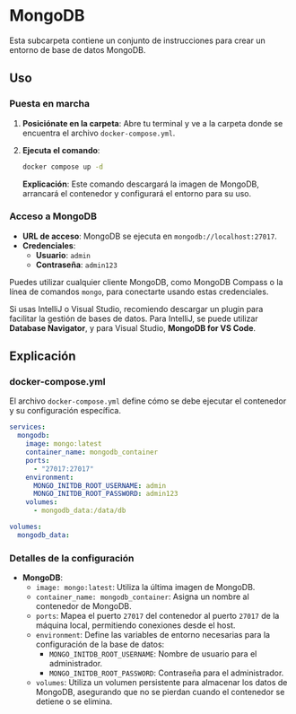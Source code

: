 # MongoDB

Esta subcarpeta contiene un conjunto de instrucciones para crear un entorno de base de datos MongoDB.

## Uso

### Puesta en marcha

1. **Posiciónate en la carpeta**: Abre tu terminal y ve a la carpeta donde se encuentra el archivo `docker-compose.yml`.

2. **Ejecuta el comando**:

   ```bash
   docker compose up -d
   ```

   **Explicación**: Este comando descargará la imagen de MongoDB, arrancará el contenedor y configurará el entorno para su uso.

### Acceso a MongoDB

- **URL de acceso**: MongoDB se ejecuta en `mongodb://localhost:27017`.
- **Credenciales**:
  - **Usuario**: `admin`
  - **Contraseña**: `admin123`
  
Puedes utilizar cualquier cliente MongoDB, como MongoDB Compass o la línea de comandos `mongo`, para conectarte usando estas credenciales.

Si usas IntelliJ o Visual Studio, recomiendo descargar un plugin para facilitar la gestión de bases de datos. Para IntelliJ, se puede utilizar **Database Navigator**, y para Visual Studio, **MongoDB for VS Code**.

## Explicación

### docker-compose.yml

El archivo `docker-compose.yml` define cómo se debe ejecutar el contenedor y su configuración específica.

```yaml
services:
  mongodb:
    image: mongo:latest
    container_name: mongodb_container
    ports:
      - "27017:27017"
    environment:
      MONGO_INITDB_ROOT_USERNAME: admin
      MONGO_INITDB_ROOT_PASSWORD: admin123
    volumes:
      - mongodb_data:/data/db

volumes:
  mongodb_data:
```

### Detalles de la configuración

- **MongoDB**:
  - `image: mongo:latest`: Utiliza la última imagen de MongoDB.
  - `container_name: mongodb_container`: Asigna un nombre al contenedor de MongoDB.
  - `ports`: Mapea el puerto `27017` del contenedor al puerto `27017` de la máquina local, permitiendo conexiones desde el host.
  - `environment`: Define las variables de entorno necesarias para la configuración de la base de datos:
    - `MONGO_INITDB_ROOT_USERNAME`: Nombre de usuario para el administrador.
    - `MONGO_INITDB_ROOT_PASSWORD`: Contraseña para el administrador.
  - `volumes`: Utiliza un volumen persistente para almacenar los datos de MongoDB, asegurando que no se pierdan cuando el contenedor se detiene o se elimina.